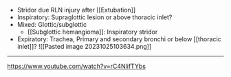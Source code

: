 - Stridor due RLN injury after [[Extubation]] 
- Inspiratory: Supraglottic lesion or above thoracic inlet?
- Mixed: Glottic/subglottic
	- [[Subglottic hemangioma]]: Inspiratory stridor
- Expiratory: Trachea, Primary and secondary bronchi or below [[thoracic inlet]]?
![[Pasted image 20231025103634.png]]

---
https://www.youtube.com/watch?v=rC4NlifTYbs